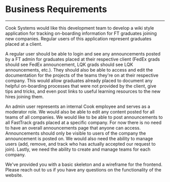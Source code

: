 # Business Requirements

---

Cook Systems would like this development team to develop a wiki style application for tracking on-boarding information for FT graduates joining new companies. Regular users of this application represent graduates placed at a client. 

A regular user should be able to login and see any announcements posted by a FT admin for graduates placed at their respective client (FedEx grads should see FedEx announcement, LQK grads should see LQK announcements, etc.). They should also be able to access and edit the documentation for the projects of the teams they're on at their respective company. This would allow graduates already placed to document any helpful on-boarding processes that were not provided by the client, give tips and tricks, and even post links to useful learning resources to the new hires joining them. 

An admin user represents an internal Cook employee and serves as a moderator role. We would also be able to edit any content posted for all teams of all companies. We would like to be able to post announcements to all FastTrack grads placed at a specific company. For now there is no need to have an overall announcements page that anyone can access. Announcements should only be visible to users of the company the announcement is posted on. We would also need the ability to manage users (add, remove, and track who has actually accepted our request to join). Lastly, we need the ability to create and manage teams for each company.

We've provided you with a basic skeleton and a wireframe for the frontend. Please reach out to us if you have any questions on the functionality of the website.
